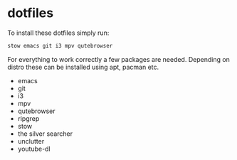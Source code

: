 # dotfiles

To install these dotfiles simply run:

```bash
stow emacs git i3 mpv qutebrowser
```

For everything to work correctly a few packages are needed. Depending on distro
these can be installed using apt, pacman etc.

- emacs
- git
- i3
- mpv
- qutebrowser
- ripgrep
- stow
- the silver searcher
- unclutter
- youtube-dl
